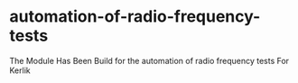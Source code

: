 # automation-of-radio-frequency-tests
The Module Has Been Build for the automation of radio frequency tests For Kerlik
